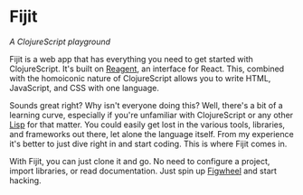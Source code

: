 # Fijit
_A ClojureScript playground_

Fijit is a web app that has everything you need to get started with ClojureScript. It's built on [Reagent](https://github.com/reagent-project/reagent), an interface for React. This, combined with the homoiconic nature of ClojureScript allows you to write HTML, JavaScript, and CSS with one language.

Sounds great right? Why isn't everyone doing this? Well, there's a bit of a learning curve, especially if you're unfamiliar with ClojureScript or any other [Lisp](https://en.wikipedia.org/wiki/Lisp_(programming_language)) for that matter. You could easily get lost in the various tools, libraries, and frameworks out there, let alone the language itself. From my experience it's better to just dive right in and start coding. This is where Fijit comes in.

With Fijit, you can just clone it and go. No need to configure a project, import libraries, or read documentation. Just spin up [Figwheel](https://github.com/bhauman/figwheel-main) and start hacking.

